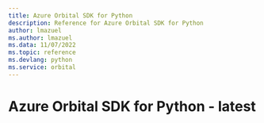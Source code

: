 ```yaml
---
title: Azure Orbital SDK for Python
description: Reference for Azure Orbital SDK for Python
author: lmazuel
ms.author: lmazuel
ms.data: 11/07/2022
ms.topic: reference
ms.devlang: python
ms.service: orbital
---
```

# Azure Orbital SDK for Python - latest

